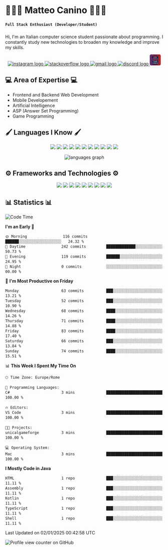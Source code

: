 # 🧑🏻‍💻 Matteo Canino 🧑🏻‍💻
**``Full Stack Enthusiast (Developer/Student)``**

###
Hi, I'm an Italian computer science student passionate about programming. I constantly study new technologies to broaden my knowledge and improve my skills.

<div align="center">
  <a href="https://www.instagram.com/matteo.canino?igsh=MWFtNmo0dWFkZTBxNA%3D%3D&utm_source=qr" target="_blank">
    <img src="https://img.shields.io/static/v1?message=Instagram&logo=instagram&label=&color=E4405F&logoColor=white&labelColor=&style=for-the-badge" height="35" alt="instagram logo"  />
  </a>
  <a href="https://stackoverflow.com/users/12993439/matte18-ita" target="_blank">
    <img src="https://img.shields.io/static/v1?message=Stackoverflow&logo=stackoverflow&label=&color=FE7A16&logoColor=white&labelColor=&style=for-the-badge" height="35" alt="stackoverflow logo"  />
  </a>
  <a href="mailto:matteocanino18@gmail.com" target="_blank">
    <img src="https://img.shields.io/static/v1?message=Gmail&logo=gmail&label=&color=EA4335&logoColor=white&labelColor=&style=for-the-badge" height="35" alt="gmail logo"  />
  </a>
  <a href="https://discord.com/users/789813212575957023" target="_blank">
    <img src="https://img.shields.io/static/v1?message=Discord&logo=discord&label=&color=5865F2&logoColor=white&labelColor=&style=for-the-badge" height="35" alt="discord logo"  />
  </a>
  <a href="https://www.gamepix.com/play/speed-racer" target="_blank">
    <img src="https://raw.githubusercontent.com/matte18it/matte18it/main/assets/speedRacerLogo.png" height="35" alt="Speed Racer custom logo" />
  </a>
</div>

###

## 💻 Area of ​​Expertise 💻
<ul>
  <li>Frontend and Backend Web Development</li>
  <li>Mobile Developement</li>
  <li>Artificial Intelligence</li>
  <li>ASP (Answer Set Programming)</li>
  <li>Game Programming</li>
</ul>

## 🖌️ Languages ​​I Know 🖌️

<p align="center">
  <img src="https://img.shields.io/badge/Python-3776AB?style=for-the-badge&logo=python&logoColor=white" />
  <img src="https://img.shields.io/badge/Java-ED8B00?style=for-the-badge&logo=openjdk&logoColor=white" />
  <img src="https://img.shields.io/badge/HTML5-E34F26?style=for-the-badge&logo=html5&logoColor=white" />
  <img src="https://img.shields.io/badge/CSS3-1572B6?style=for-the-badge&logo=css3&logoColor=white" />
  <img src="https://img.shields.io/badge/Kotlin-7F52FF?style=for-the-badge&logo=kotlin&logoColor=white" />
  <img src="https://img.shields.io/badge/TypeScript-3178C6?style=for-the-badge&logo=typescript&logoColor=white" />
  <img src="https://img.shields.io/badge/JavaScript-F7DF1E?style=for-the-badge&logo=javascript&logoColor=black" />
  <img src="https://img.shields.io/badge/Perl-020202?style=for-the-badge&logo=perl&logoColor=white" />
  <img src="https://img.shields.io/badge/C%2B%2B-00599C?style=for-the-badge&logo=c%2B%2B&logoColor=white" />
  <img src="https://img.shields.io/badge/Assembly-6E4C13?style=for-the-badge&logo=assemblyscript&logoColor=white" />
  <img src="https://img.shields.io/badge/C%23-239120?style=for-the-badge&logo=csharp&logoColor=white" />
</p>

<div align="center">
  <img src="https://github-readme-stats.vercel.app/api/top-langs?username=matte18it&locale=en&hide_title=false&layout=compact&card_width=320&langs_count=5&theme=dracula&hide_border=true" height="140" alt="languages graph"  />
</div>

## ⚙️ Frameworks and Technologies ⚙️
<p align="center">
  <img src="https://img.shields.io/badge/Spring-6DB33F?style=for-the-badge&logo=spring&logoColor=white" />
  <img src="https://img.shields.io/badge/Angular-DD0031?style=for-the-badge&logo=angular&logoColor=white" />
  <img src="https://img.shields.io/badge/MySQL-4479A1?style=for-the-badge&logo=mysql&logoColor=white" />
  <img src="https://img.shields.io/badge/PostgreSQL-336791?style=for-the-badge&logo=postgresql&logoColor=white" />
  <img src="https://img.shields.io/badge/MongoDB-47A248?style=for-the-badge&logo=mongodb&logoColor=white" />
  <img src="https://img.shields.io/badge/Ionic-3880FF?style=for-the-badge&logo=ionic&logoColor=white" />
  <img src="https://img.shields.io/badge/Docker-2496ED?style=for-the-badge&logo=docker&logoColor=white" />
  <img src="https://img.shields.io/badge/Jetpack_Compose-0095D8?style=for-the-badge&logo=jetpack-compose&logoColor=white" />
  <img src="https://img.shields.io/badge/Unity-000000?style=for-the-badge&logo=unity&logoColor=white" />
</p>

## 📊 Statistics 📊
<!--START_SECTION:waka-->
![Code Time](http://img.shields.io/badge/Code%20Time-40%20hrs%2021%20mins-blue)

**I'm an Early 🐤** 

```text
🌞 Morning                116 commits         ██████░░░░░░░░░░░░░░░░░░░   24.32 % 
🌆 Daytime                242 commits         █████████████░░░░░░░░░░░░   50.73 % 
🌃 Evening                119 commits         ██████░░░░░░░░░░░░░░░░░░░   24.95 % 
🌙 Night                  0 commits           ░░░░░░░░░░░░░░░░░░░░░░░░░   00.00 % 
```
📅 **I'm Most Productive on Friday** 

```text
Monday                   63 commits          ███░░░░░░░░░░░░░░░░░░░░░░   13.21 % 
Tuesday                  52 commits          ███░░░░░░░░░░░░░░░░░░░░░░   10.90 % 
Wednesday                68 commits          ████░░░░░░░░░░░░░░░░░░░░░   14.26 % 
Thursday                 71 commits          ████░░░░░░░░░░░░░░░░░░░░░   14.88 % 
Friday                   83 commits          ████░░░░░░░░░░░░░░░░░░░░░   17.40 % 
Saturday                 66 commits          ███░░░░░░░░░░░░░░░░░░░░░░   13.84 % 
Sunday                   74 commits          ████░░░░░░░░░░░░░░░░░░░░░   15.51 % 
```


📊 **This Week I Spent My Time On** 

```text
🕑︎ Time Zone: Europe/Rome

💬 Programming Languages: 
C#                       3 mins              █████████████████████████   100.00 % 

🔥 Editors: 
VS Code                  3 mins              █████████████████████████   100.00 % 

🐱‍💻 Projects: 
unicalgameforge          3 mins              █████████████████████████   100.00 % 

💻 Operating System: 
Mac                      3 mins              █████████████████████████   100.00 % 
```

**I Mostly Code in Java** 

```text
HTML                     1 repo              ███░░░░░░░░░░░░░░░░░░░░░░   11.11 % 
Assembly                 1 repo              ███░░░░░░░░░░░░░░░░░░░░░░   11.11 % 
Kotlin                   1 repo              ███░░░░░░░░░░░░░░░░░░░░░░   11.11 % 
TypeScript               1 repo              ███░░░░░░░░░░░░░░░░░░░░░░   11.11 % 
Shell                    1 repo              ███░░░░░░░░░░░░░░░░░░░░░░   11.11 % 
```




 Last Updated on 02/01/2025 00:42:58 UTC
<!--END_SECTION:waka-->

![Profile view counter on GitHub](https://komarev.com/ghpvc/?username=matte18it&color=orange)
